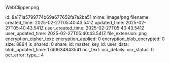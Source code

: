 WebClipper.png

id: 8a171a5799774b69a677652fa7a2ba51
mime: image/png
filename: 
created_time: 2025-02-27T05:40:43.541Z
updated_time: 2025-02-27T05:40:43.541Z
user_created_time: 2025-02-27T05:40:43.541Z
user_updated_time: 2025-02-27T05:40:43.541Z
file_extension: png
encryption_cipher_text: 
encryption_applied: 0
encryption_blob_encrypted: 0
size: 8894
is_shared: 0
share_id: 
master_key_id: 
user_data: 
blob_updated_time: 1740634843541
ocr_text: 
ocr_details: 
ocr_status: 0
ocr_error: 
type_: 4